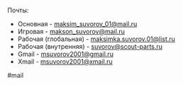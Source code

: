 Почты:
- Основная - maksim_suvorov_01@mail.ru
- Игровая - makson_suvorov@mail.ru
- Рабочая (глобальная) - maksimka.suvorov.01@list.ru
- Рабочая (внутренняя) - suvorov@scout-parts.ru
- Gmail - msuvorov2001@gmail.ru
- Xmail - msuvorov2001@xmail.ru

#mail 